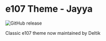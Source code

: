 # e107 Theme - Jayya

![GitHub release](https://img.shields.io/github/release/Deltik/e107-theme-jayya.svg)

Classic e107 theme now maintained by Deltik
